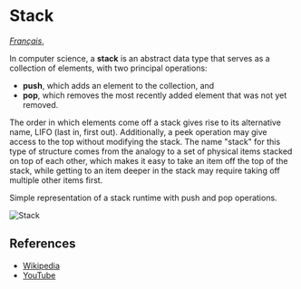 # Stack

[_Français_](README.fr-FR.md),

In computer science, a **stack** is an abstract data type that serves
as a collection of elements, with two principal operations:

-   **push**, which adds an element to the collection, and
-   **pop**, which removes the most recently added element that was not yet removed.

The order in which elements come off a stack gives rise to its
alternative name, LIFO (last in, first out). Additionally, a
peek operation may give access to the top without modifying
the stack. The name "stack" for this type of structure comes
from the analogy to a set of physical items stacked on top of
each other, which makes it easy to take an item off the top
of the stack, while getting to an item deeper in the stack
may require taking off multiple other items first.

Simple representation of a stack runtime with push and pop operations.

![Stack](https://upload.wikimedia.org/wikipedia/commons/b/b4/Lifo_stack.png)

## References

-   [Wikipedia](<https://en.wikipedia.org/wiki/Stack_(abstract_data_type)>)
-   [YouTube](https://www.youtube.com/watch?v=wjI1WNcIntg&list=PLLXdhg_r2hKA7DPDsunoDZ-Z769jWn4R8&index=3&)
